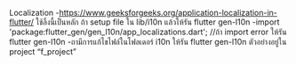 Localization
-https://www.geeksforgeeks.org/application-localization-in-flutter/  ใช้ลิ้งนี้เป็นหลัก
ถ้า setup file ใน lib/i10n แล้วให้รัน flutter gen-l10n
-import 'package:flutter_gen/gen_l10n/app_localizations.dart'; //ถ้า import error ให้รัน flutter gen-l10n
-ถามีการแก้ไขไฟล์ในโฟลเดอร์ i10n ให้รัน flutter gen-l10n
ตัวอย่างอยู่ใน project “f_project”
